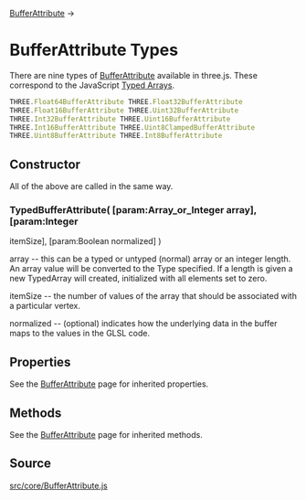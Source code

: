 [BufferAttribute](en\core\BufferAttribute.html) →

# BufferAttribute Types

There are nine types of [BufferAttribute](en\core\BufferAttribute.html)
available in three.js. These correspond to the JavaScript <a
href="https://developer.mozilla.org/en-
US/docs/Web/JavaScript/Reference/Global_Objects/TypedArray#Syntax">Typed
Arrays</a>.

  
```ts  
THREE.Float64BufferAttribute THREE.Float32BufferAttribute
THREE.Float16BufferAttribute THREE.Uint32BufferAttribute
THREE.Int32BufferAttribute THREE.Uint16BufferAttribute
THREE.Int16BufferAttribute THREE.Uint8ClampedBufferAttribute
THREE.Uint8BufferAttribute THREE.Int8BufferAttribute  
```  

## Constructor

All of the above are called in the same way.

### TypedBufferAttribute( [param:Array_or_Integer array], [param:Integer
itemSize], [param:Boolean normalized] )

array -- this can be a typed or untyped (normal) array or an integer length.
An array value will be converted to the Type specified. If a length is given a
new TypedArray will created, initialized with all elements set to zero.  
  
itemSize -- the number of values of the array that should be associated with a
particular vertex.  
  
normalized -- (optional) indicates how the underlying data in the buffer maps
to the values in the GLSL code.

## Properties

See the [BufferAttribute](en\core\BufferAttribute.html) page for inherited
properties.

## Methods

See the [BufferAttribute](en\core\BufferAttribute.html) page for inherited
methods.

## Source

<a
href="https://github.com/mrdoob/three.js/blob/master/src/core/BufferAttribute.js">src/core/BufferAttribute.js</a>

